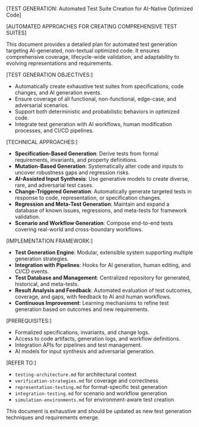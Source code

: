 [TEST GENERATION: Automated Test Suite Creation for AI-Native Optimized Code]

[AUTOMATED APPROACHES FOR CREATING COMPREHENSIVE TEST SUITES]

This document provides a detailed plan for automated test generation targeting AI-generated, non-textual optimized code. It ensures comprehensive coverage, lifecycle-wide validation, and adaptability to evolving representations and requirements.

[TEST GENERATION OBJECTIVES:]
- Automatically create exhaustive test suites from specifications, code changes, and AI generation events.
- Ensure coverage of all functional, non-functional, edge-case, and adversarial scenarios.
- Support both deterministic and probabilistic behaviors in optimized code.
- Integrate test generation with AI workflows, human modification processes, and CI/CD pipelines.

[TECHNICAL APPROACHES:]
- **Specification-Based Generation**: Derive tests from formal requirements, invariants, and property definitions.
- **Mutation-Based Generation**: Systematically alter code and inputs to uncover robustness gaps and regression risks.
- **AI-Assisted Input Synthesis**: Use generative models to create diverse, rare, and adversarial test cases.
- **Change-Triggered Generation**: Automatically generate targeted tests in response to code, representation, or specification changes.
- **Regression and Meta-Test Generation**: Maintain and expand a database of known issues, regressions, and meta-tests for framework validation.
- **Scenario and Workflow Generation**: Compose end-to-end tests covering real-world and cross-boundary workflows.

[IMPLEMENTATION FRAMEWORK:]
- **Test Generation Engine**: Modular, extensible system supporting multiple generation strategies.
- **Integration with Pipelines**: Hooks for AI generation, human editing, and CI/CD events.
- **Test Database and Management**: Centralized repository for generated, historical, and meta-tests.
- **Result Analysis and Feedback**: Automated evaluation of test outcomes, coverage, and gaps, with feedback to AI and human workflows.
- **Continuous Improvement**: Learning mechanisms to refine test generation based on outcomes and new requirements.

[PREREQUISITES:]
- Formalized specifications, invariants, and change logs.
- Access to code artifacts, generation logs, and workflow definitions.
- Integration APIs for pipelines and test management.
- AI models for input synthesis and adversarial generation.

[REFER TO:]
- `testing-architecture.md` for architectural context
- `verification-strategies.md` for coverage and correctness
- `representation-testing.md` for format-specific test generation
- `integration-testing.md` for scenario and workflow generation
- `simulation-environments.md` for environment-aware test creation

This document is exhaustive and should be updated as new test generation techniques and requirements emerge.